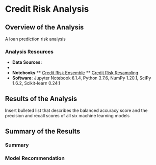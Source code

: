 # Credit Risk Analysis

## Overview of the Analysis

A loan prediction risk analysis

### Analysis Resources
* **Data Sources:** 
* 
* **Notebooks** 
** [Credit Risk Ensemble](https://github.com/dwwatson1/Credit_Risk_Analysis/blob/main/Notebooks/credit_risk_ensemble.ipynb)
** [Credit Risk Resampling](https://github.com/dwwatson1/Credit_Risk_Analysis/blob/main/Notebooks/credit_risk_resampling.ipynb)
* **Software:** Jupyter Notebook 6.1.4, Python 3.7.6, NumPy 1.20.1, SciPy 1.6.2, Scikit-learn 0.24.1

## Results of the Analysis

Insert bulleted list that describes the balanced accuracy score and the precision and recall scores of all six machine learning models

## Summary of the Results

### Summary

### Model Recommendation


